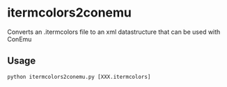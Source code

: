 # itermcolors2conemu

Converts an .itermcolors file to an xml datastructure that can be used with ConEmu

## Usage

`python itermcolors2conemu.py [XXX.itermcolors]`